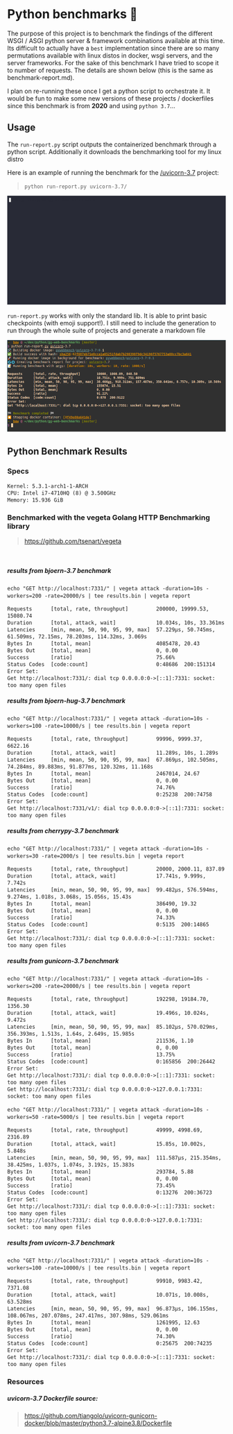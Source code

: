 # Python benchmarks 🐍

The purpose of this project is to benchmark the findings of the different WSGI / ASGI python server & framework combinations available at this time. Its difficult to actually have a `best` implementation since there are so many permutations available with linux distos in docker, wsgi servers, and the server frameworks. For the sake of this benchmark I have tried to scope it to number of requests. The details are shown below (this is the same as benchmark-report.md).

I plan on re-running these once I get a python script to orchestrate it. It would be fun to make some new versions of these projects / dockerfiles since this benchmark is from __2020__ and using `python 3.7`...

## Usage

The `run-report.py` script outputs the containerized benchmark through a python script. Additionally it downloads the benchmarking tool for my linux distro

Here is an example of running the benchmark for the [/uvicorn-3.7](/uvicorn-3.7) project:
> `python run-report.py uvicorn-3.7/`

![Demo](assets/report-demo.gif)

`run-report.py` works with only the standard lib. It is able to print basic checkpoints (with emoji support!). I still need to include the generation to run through the whole suite of projects and generate a markdown file

![Script](assets/report-script-output.png)

## Python Benchmark Results

### Specs

    Kernel: 5.3.1-arch1-1-ARCH
    CPU: Intel i7-4710HQ (8) @ 3.500GHz 
    Memory: 15.936 GiB

### Benchmarked with the vegeta Golang HTTP Benchmarking library<br/>
> https://github.com/tsenart/vegeta

<br>

##### results from bjoern-3.7 benchmark

`echo "GET http://localhost:7331/" | vegeta attack -duration=10s -workers=200 -rate=20000/s | tee results.bin | vegeta report`

    Requests      [total, rate, throughput]         200000, 19999.53, 15080.74
    Duration      [total, attack, wait]             10.034s, 10s, 33.361ms
    Latencies     [min, mean, 50, 90, 95, 99, max]  57.229µs, 50.745ms, 61.509ms, 72.15ms, 78.203ms, 114.32ms, 3.069s
    Bytes In      [total, mean]                     4085478, 20.43
    Bytes Out     [total, mean]                     0, 0.00
    Success       [ratio]                           75.66%
    Status Codes  [code:count]                      0:48686  200:151314  
    Error Set:
    Get http://localhost:7331/: dial tcp 0.0.0.0:0->[::1]:7331: socket: too many open files


##### results from bjoern-hug-3.7 benchmark

`echo "GET http://localhost:7331/" | vegeta attack -duration=10s -workers=100 -rate=10000/s | tee results.bin | vegeta report`

    Requests      [total, rate, throughput]         99996, 9999.37, 6622.16
    Duration      [total, attack, wait]             11.289s, 10s, 1.289s
    Latencies     [min, mean, 50, 90, 95, 99, max]  67.869µs, 102.505ms, 74.284ms, 89.883ms, 91.877ms, 120.32ms, 11.168s
    Bytes In      [total, mean]                     2467014, 24.67
    Bytes Out     [total, mean]                     0, 0.00
    Success       [ratio]                           74.76%
    Status Codes  [code:count]                      0:25238  200:74758  
    Error Set:
    Get http://localhost:7331/v1/: dial tcp 0.0.0.0:0->[::1]:7331: socket: too many open files


##### results from cherrypy-3.7 benchmark

`echo "GET http://localhost:7331/" | vegeta attack -duration=10s -workers=30 -rate=2000/s | tee results.bin | vegeta report`

    Requests      [total, rate, throughput]         20000, 2000.11, 837.89
    Duration      [total, attack, wait]             17.741s, 9.999s, 7.742s
    Latencies     [min, mean, 50, 90, 95, 99, max]  99.482µs, 576.594ms, 9.274ms, 1.018s, 3.068s, 15.056s, 15.43s
    Bytes In      [total, mean]                     386490, 19.32
    Bytes Out     [total, mean]                     0, 0.00
    Success       [ratio]                           74.33%
    Status Codes  [code:count]                      0:5135  200:14865  
    Error Set:
    Get http://localhost:7331/: dial tcp 0.0.0.0:0->[::1]:7331: socket: too many open files


##### results from gunicorn-3.7 benchmark

`echo "GET http://localhost:7331/" | vegeta attack -duration=10s -workers=200 -rate=20000/s | tee results.bin | vegeta report`

    Requests      [total, rate, throughput]         192298, 19184.70, 1356.30
    Duration      [total, attack, wait]             19.496s, 10.024s, 9.472s
    Latencies     [min, mean, 50, 90, 95, 99, max]  85.102µs, 570.029ms, 356.393ms, 1.513s, 1.64s, 2.649s, 15.985s
    Bytes In      [total, mean]                     211536, 1.10
    Bytes Out     [total, mean]                     0, 0.00
    Success       [ratio]                           13.75%
    Status Codes  [code:count]                      0:165856  200:26442  
    Error Set:
    Get http://localhost:7331/: dial tcp 0.0.0.0:0->[::1]:7331: socket: too many open files
    Get http://localhost:7331/: dial tcp 0.0.0.0:0->127.0.0.1:7331: socket: too many open files

`echo "GET http://localhost:7331/" | vegeta attack -duration=10s -workers=50 -rate=5000/s | tee results.bin | vegeta report`

    Requests      [total, rate, throughput]         49999, 4998.69, 2316.89
    Duration      [total, attack, wait]             15.85s, 10.002s, 5.848s
    Latencies     [min, mean, 50, 90, 95, 99, max]  111.587µs, 215.354ms, 38.425ms, 1.037s, 1.074s, 3.192s, 15.383s
    Bytes In      [total, mean]                     293784, 5.88
    Bytes Out     [total, mean]                     0, 0.00
    Success       [ratio]                           73.45%
    Status Codes  [code:count]                      0:13276  200:36723  
    Error Set:
    Get http://localhost:7331/: dial tcp 0.0.0.0:0->[::1]:7331: socket: too many open files
    Get http://localhost:7331/: dial tcp 0.0.0.0:0->127.0.0.1:7331: socket: too many open files


##### results from uvicorn-3.7 benchmark

`echo "GET http://localhost:7331/" | vegeta attack -duration=10s -workers=100 -rate=10000/s | tee results.bin | vegeta report`

    Requests      [total, rate, throughput]         99910, 9983.42, 7371.08
    Duration      [total, attack, wait]             10.071s, 10.008s, 63.528ms
    Latencies     [min, mean, 50, 90, 95, 99, max]  96.873µs, 106.155ms, 108.067ms, 207.078ms, 247.417ms, 307.98ms, 529.061ms
    Bytes In      [total, mean]                     1261995, 12.63
    Bytes Out     [total, mean]                     0, 0.00
    Success       [ratio]                           74.30%
    Status Codes  [code:count]                      0:25675  200:74235  
    Error Set:
    Get http://localhost:7331/: dial tcp 0.0.0.0:0->[::1]:7331: socket: too many open files

### Resources

##### uvicorn-3.7 Dockerfile source:<br/>
> https://github.com/tiangolo/uvicorn-gunicorn-docker/blob/master/python3.7-alpine3.8/Dockerfile
